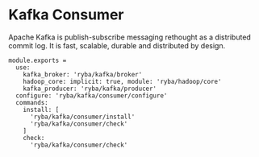 
# Kafka Consumer

Apache Kafka is publish-subscribe messaging rethought as a distributed commit
log. It is fast, scalable, durable and distributed by design.

    module.exports = 
      use:
        kafka_broker: 'ryba/kafka/broker'
        hadoop_core: implicit: true, module: 'ryba/hadoop/core'
        kafka_producer: 'ryba/kafka/producer'
      configure: 'ryba/kafka/consumer/configure'
      commands:
        install: [
          'ryba/kafka/consumer/install'
          'ryba/kafka/consumer/check'
        ]
        check:
          'ryba/kafka/consumer/check'
